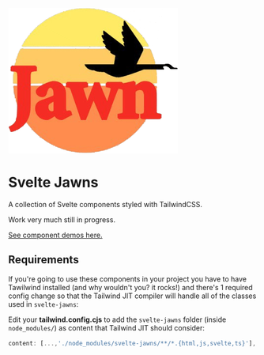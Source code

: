 ![Svelte Jawns Logo, which is the Wawa logo with the text replaced with the word "Jawn"](https://github.com/atuttle/svelte-jawns/blob/main/static/favicon.png?raw=true)

# Svelte Jawns

A collection of Svelte components styled with TailwindCSS.

Work very much still in progress.

[See component demos here.](https://svelte-jawns.surge.sh)

## Requirements

If you're going to use these components in your project you have to have Tawilwind installed (and why wouldn't you? it rocks!) and there's 1 required config change so that the Tailwind JIT compiler will handle all of the classes used in `svelte-jawns`:

Edit your **tailwind.config.cjs** to add the `svelte-jawns` folder (inside `node_modules/`) as content that Tailwind JIT should consider:

```js
content: [...,'./node_modules/svelte-jawns/**/*.{html,js,svelte,ts}'],
```
